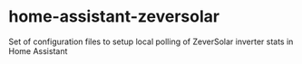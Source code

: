 # home-assistant-zeversolar
Set of configuration files to setup local polling of ZeverSolar inverter stats in Home Assistant
